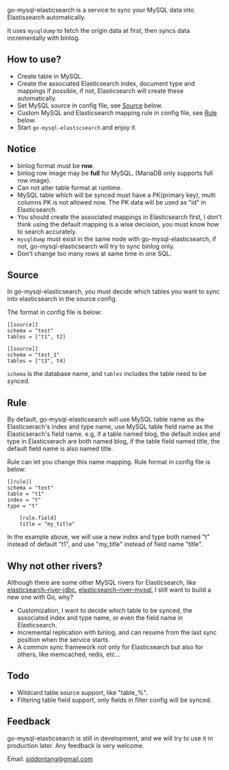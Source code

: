 go-mysql-elasticsearch is a service to sync your MySQL data into Elastissearch automatically. 

It uses `mysqldump` to fetch the origin data at first, then syncs data incrementally with binlog.

## How to use?

+ Create table in MySQL.
+ Create the associated Elasticsearch index, document type and mappings if possible, if not, Elasticsearch will create these automatically.
+ Set MySQL source in config file, see [Source](#Source) below.
+ Custom MySQL and Elasticsearch mapping rule in config file, see [Rule](#Rule) below.
+ Start `go-mysql-elasticsearch` and enjoy it.

## Notice

+ binlog format must be **row**.
+ binlog row image may be **full** for MySQL. (MariaDB only supports full row image).
+ Can not alter table format at runtime.
+ MySQL table which will be synced must have a PK(primary key), multi columns PK is not allowed now. The PK data will be used as "id" in Elasticsearch.  
+ You should create the associated mappings in Elasticsearch first, I don't think using the default mapping is a wise decision, you must know how to search accurately.
+ `mysqldump` must exist in the same node with go-mysql-elasticsearch, if not, go-mysql-elasticsearch will try to sync binlog only.
+ Don't change too many rows at same time in one SQL.

## Source

In go-mysql-elasticsearch, you must decide which tables you want to sync into elasticsearch in the source config.

The format in config file is below:

```
[[source]]
schema = "test"
tables = ["t1", t2]

[[source]]
schema = "test_1"
tables = ["t3", t4]
```

`schema` is the database name, and `tables` includes the table need to be synced. 

## Rule

By default, go-mysql-elasticsearch will use MySQL table name as the Elasticserach's index and type name, 
use MySQL table field name as the Elasticserach's field name. 
e.g, if a table named blog, the default index and type in Elasticserach are both named blog, if the table field named title, 
the default field name is also named title.

Rule can let you change this name mapping. Rule format in config file is below:

```
[[rule]]
schema = "test"
table = "t1"
index = "t"
type = "t"

    [rule.field]
    title = "my_title"
```

In the example above, we will use a new index and type both named "t" instead of default "t1", and use "my_title" instead of field name "title".

## Why not other rivers?

Although there are some other MySQL rivers for Elasticsearch, like [elasticsearch-river-jdbc](https://github.com/jprante/elasticsearch-river-jdbc), [elasticsearch-river-mysql](https://github.com/scharron/elasticsearch-river-mysql), I still want to build a new one with Go, why?

+ Customization, I want to decide which table to be synced, the associated index and type name, or even the field name in Elasticsearch.
+ Incremental replication with binlog, and can resume from the last sync position when the service starts. 
+ A common sync framework not only for Elasticsearch but also for others, like memcached, redis, etc...

## Todo

+ Wildcard table source support, like "table_%".
+ Filtering table field support, only fields in filter config will be synced.

## Feedback

go-mysql-elasticsearch is still in development, and we will try to use it in production later. Any feedback is very welcome.

Email: siddontang@gmail.com